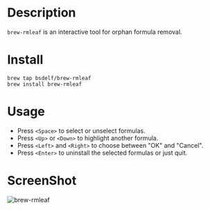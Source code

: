 # Description

`brew-rmleaf` is an interactive tool for orphan formula removal.

# Install

```
brew tap bsdelf/brew-rmleaf
brew install brew-rmleaf
```

# Usage

- Press `<Space>` to select or unselect formulas.
- Press `<Up>` or `<Down>` to highlight another formula.
- Press `<Left>` and `<Right>` to choose between "OK" and "Cancel".
- Press `<Enter>` to uninstall the selected formulas or just quit.

# ScreenShot

![brew-rmleaf](https://raw.githubusercontent.com/bsdelf/img/master/brew-rmleaf.jpg)

